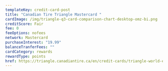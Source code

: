 ```yaml
---
templateKey: credit-card-post
title: "Canadian Tire Triangle Mastercard "
cardImage: /img/triangle-q3-card-comparison-chart-desktop-omz-bi.png
creditScore: Fair
fee: 0
feeOptions: nofees
network: Mastercard
purchaseInterest: "19.99"
balanceTranferFees: ""
cardCategory: rewards
rewardType: points
href: https://triangle.canadiantire.ca/en/credit-cards/triangle-world-elite-mastercard.html
---
```

